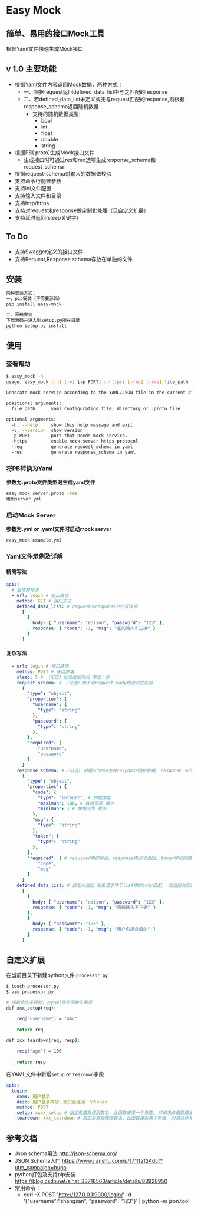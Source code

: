# Easy Mock

## 简单、易用的接口Mock工具

根据Yaml文件快速生成Mock接口

## v 1.0 主要功能
- 根据Yaml文件内容返回Mock数据，两种方式： 
  - 一、根据request返回defined_data_list中与之匹配的response
  - 二、若defined_data_list未定义或无与request匹配的response,则根据response_schema返回随机数据：
    - 支持的随机数据类型:
      - bool 
      - int 
      - float 
      - double 
      - string
- 根据PB(.proto)生成Mock接口文件
    - 生成接口时可通过res和req选项生成response_schema和request_schema
- 根据request-schema对输入的数据做校验
- 支持命令行配置参数
- 支持ini文件配置
- 支持输入文件和目录
- 支持http/https
- 支持对request和response做定制化处理（见自定义扩展）
- 支持延时返回(sleep关键字)

## To Do

- 支持Swagger定义的接口文件
- 支持Request,Response schema存放在单独的文件

## 安装

```sh
两种安装方式：
一、pip安装（不需要源码）
pip install easy-mock

二、源码安装
下载源码并进入到setup.py所在目录
python setup.py install
```

## 使用

### 查看帮助

```sh
$ easy_mock -h
usage: easy_mock [-h] [-v] [-p PORT] [-https] [-req] [-res] file_path

Generate mock service according to the YAML/JSON file in the current directory

positional arguments:
  file_path      yaml configuration file, directory or .proto file

optional arguments:
  -h, --help     show this help message and exit
  -v, --version  show version
  -p PORT        port that needs mock service.
  -https         enable mock server https protocol
  -req           generate request_schema in yaml
  -res           generate response_schema in yaml

```

### 将PB转换为Yaml

**参数为.proto文件类型时生成yaml文件**
```sh
easy_mock server.proto -res
输出server.yml
```

### 启动Mock Server
**参数为.yml or .yaml文件时启动mock server**

```sh
easy_mock example.yml
```

### Yaml文件示例及详解
#### 精简写法
```yaml
apis:
  # 最精简写法
  - url: login # 接口路径
    method: GET # 接口方法
    defined_data_list: # request与response的匹配关系
      [
        {
          body: { "username": "edison", "password": "123" },
          response: { "code": -1, "msg": "密码输入不正确" }
        }
      ]
```

#### 复杂写法
```yaml
  - url: login # 接口路径
    method: POST # 接口方法
    sleep: 5 # （可选）延迟返回时间 单位：秒
    request_schema: # （可选）用于对request body做合法性校验
      {
        "type": "object",
        "properties": {
          "username": {
            "type": "string"
          },
          "password": {
            "type": "string"
          },
        },
        "required": [
            "username",
            "password"
        ]
      }
    response_schema: # (可选) 根据schema生成response随机数据  response_schema 和 defined_data_list 二者不可全为空
      {
        "type": "object",
        "properties": {
          "code": {
            "type": "integer", # 数据类型
            "maximun": 100, # 数据范围 最大
            "minimun": 1 # 数据范围 最小
          },
          "msg": {
            "type": "string"
          },
          "token": {
            "type": "string"
          },
        },
        "required": [ # required中的字段，response中必须返回, token字段则随机返回
            "code",
            "msg"
        ]
      }
    defined_data_list: # 自定义返回 如果请求体于list中的body匹配， 则返回对应的response  response_schema 和 defined_data_list必须有一个匹配
      [
        {
          body: { "username": "edison", "password": "123" },
          response: { "code": -1, "msg": "密码输入不正确" }
        },
        {
          body: { "password": "123" },
          response: { "code": -1, "msg": "用户名是必填的" }
        }
      ]
```


## 自定义扩展

在当前目录下新建python文件 `processor.py`

```sh
$ touch processor.py
$ vim processor.py

# 函数命名无限制，在yaml指定函数名即可 
def xxx_setup(req): 

    req["username"] = "abc"
   
    return req

def xxx_teardown(req, resp):
 
    resp["age"] = 100
    
    return resp
```

在YAML文件中新增`setup` or `teardown`字段

```yaml
apis:
  login:
    name: 用户登录
    desc: 用户登录成功，接口会返回一个token
    method: POST
    setup: xxxx_setup # 指定前置处理函数名，此函数接受一个参数, 对请求体做前置操作
    teardown: xxx_teardown # 指定后置处理函数名，此函数接受两个参数, 对请求体和响应体做后置操作
```

## 参考文档

- Json schema用法 http://json-schema.org/
- JSON Schema入门 https://www.jianshu.com/p/1711f2f24dcf?utm_campaign=hugo
- python打包及支持pip安装 https://blog.csdn.net/sinat_33718563/article/details/88928950
- 常用命令：
  * curl -X POST 'http://127.0.0.1:9000/login/' -d '{"username":"zhangsan", "password": "123"}' | python -m json.tool


